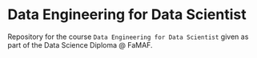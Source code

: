 # Data Engineering for Data Scientist

Repository for the course `Data Engineering for Data Scientist` given as part of the 
Data Science Diploma @ FaMAF.
